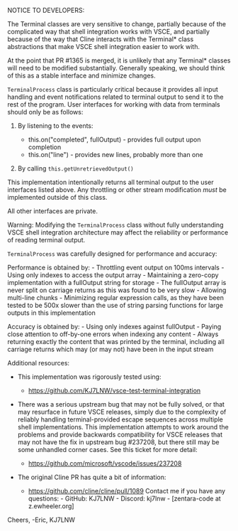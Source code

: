 NOTICE TO DEVELOPERS:

The Terminal classes are very sensitive to change, partially because of
the complicated way that shell integration works with VSCE, and
partially because of the way that Cline interacts with the Terminal\*
class abstractions that make VSCE shell integration easier to work with.

At the point that PR #1365 is merged, it is unlikely that any Terminal\*
classes will need to be modified substantially. Generally speaking, we
should think of this as a stable interface and minimize changes.

`TerminalProcess` class is particularly critical because it
provides all input handling and event notifications related to terminal
output to send it to the rest of the program. User interfaces for working
with data from terminals should only be as follows:

1. By listening to the events:

    - this.on("completed", fullOutput) - provides full output upon completion
    - this.on("line") - provides new lines, probably more than one

2. By calling `this.getUnretrievedOutput()`

This implementation intentionally returns all terminal output to the user
interfaces listed above. Any throttling or other stream modification _must_
be implemented outside of this class.

All other interfaces are private.

Warning: Modifying the `TerminalProcess` class without fully understanding VSCE shell integration architecture may affect the reliability or performance of reading terminal output.

`TerminalProcess` was carefully designed for performance and accuracy:

Performance is obtained by: - Throttling event output on 100ms intervals - Using only indexes to access the output array - Maintaining a zero-copy implementation with a fullOutput string for storage - The fullOutput array is never split on carriage returns
as this was found to be very slow - Allowing multi-line chunks - Minimizing regular expression calls, as they have been tested to be
500x slower than the use of string parsing functions for large outputs
in this implementation

Accuracy is obtained by: - Using only indexes against fullOutput - Paying close attention to off-by-one errors when indexing any content - Always returning exactly the content that was printed by the terminal,
including all carriage returns which may (or may not) have been in the
input stream

Additional resources:

- This implementation was rigorously tested using:

    - https://github.com/KJ7LNW/vsce-test-terminal-integration

- There was a serious upstream bug that may not be fully solved,
  or that may resurface in future VSCE releases, simply due to
  the complexity of reliably handling terminal-provided escape
  sequences across multiple shell implementations. This implementation
  attempts to work around the problems and provide backwards
  compatibility for VSCE releases that may not have the fix in
  upstream bug #237208, but there still may be some unhandled
  corner cases. See this ticket for more detail:

    - https://github.com/microsoft/vscode/issues/237208

- The original Cline PR has quite a bit of information:
    - https://github.com/cline/cline/pull/1089
Contact me if you have any questions: - GitHub: KJ7LNW - Discord: kj7lnw - [zentara-code at z.ewheeler.org]


Cheers,
-Eric, KJ7LNW

